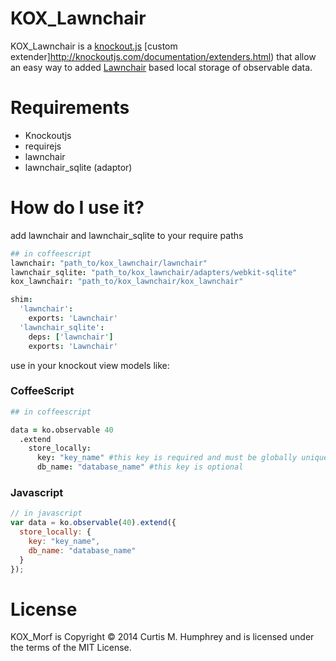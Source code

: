 # KOX_Lawnchair

KOX_Lawnchair is a [knockout.js](http://knockoutjs.com/) [custom extender]http://knockoutjs.com/documentation/extenders.html) that allow an easy way to added [Lawnchair](http://brian.io/lawnchair/) based local storage of observable data.

# Requirements
- Knockoutjs
- requirejs
- lawnchair
- lawnchair_sqlite (adaptor)

# How do I use it?
add lawnchair and lawnchair_sqlite to your require paths
```coffeescript
## in coffeescript
lawnchair: "path_to/kox_lawnchair/lawnchair"
lawnchair_sqlite: "path_to/kox_lawnchair/adapters/webkit-sqlite"
kox_lawnchair: "path_to/kox_lawnchair/kox_lawnchair"

shim:
  'lawnchair':
    exports: 'Lawnchair'
  'lawnchair_sqlite':
    deps: ['lawnchair']
    exports: 'Lawnchair'
```

use in your knockout view models like:
### CoffeeScript
```coffeescript
## in coffeescript

data = ko.observable 40
  .extend
    store_locally:
      key: "key_name" #this key is required and must be globally unique to be uniquely stored
      db_name: "database_name" #this key is optional
```

### Javascript
```javascript
// in javascript
var data = ko.observable(40).extend({
  store_locally: {
    key: "key_name",
    db_name: "database_name"
  }
});
```

# License
KOX_Morf is Copyright © 2014 Curtis M. Humphrey and is licensed under the terms of the MIT License.